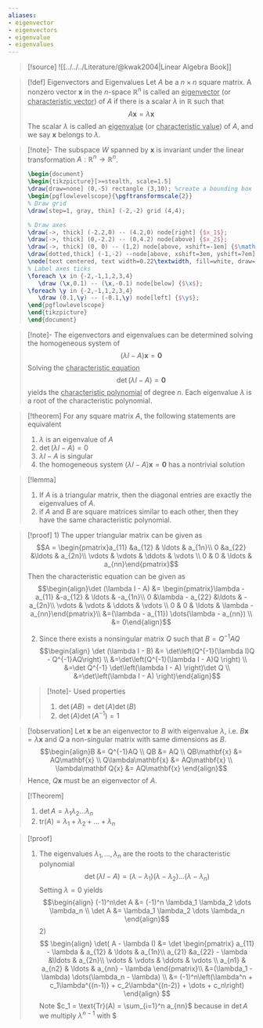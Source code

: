 ```yaml
---
aliases:
- eigenvector
- eigenvectors
- eigenvalue
- eigenvalues
---
```

>[!source]
![[../../../Literature/@kwak2004|Linear Algebra Book]]

>[!def] Eigenvectors and Eigenvalues
> Let $A$ be a $n \times n$ square matrix. A nonzero vector $\mathbf{x}$ in the $n$-space $\mathbb{R}^n$ is called an <u>eigenvector</u> (or <u>characteristic vector</u>) of $A$ if there is a scalar $\lambda$ in $\mathbb{R}$ such that 
> $$A\mathbf{x} = \lambda\mathbf{x}$$
> The scalar $\lambda$ is called an <u>eigenvalue</u> (or <u>characteristic value</u>) of $A$, and we say $\mathbf{x}$ belongs to $\lambda$.

>[!note]-
>The subspace $W$ spanned by $\mathbf{x}$ is invariant under the linear transformation $A: \mathbb{R}^n \rightarrow \mathbb{R}^n$.
>```tikz
>\begin{document}
>\begin{tikzpicture}[>=stealth, scale=1.5]
>\draw[draw=none] (0,-5) rectangle (3,10); %create a bounding box to reserve space
>\begin{pgflowlevelscope}{\pgftransformscale{2}}
>% Draw grid
>\draw[step=1, gray, thin] (-2,-2) grid (4,4);
>
>% Draw axes
>\draw[->, thick] (-2.2,0) -- (4.2,0) node[right] {$x_1$};
>\draw[->, thick] (0,-2.2) -- (0,4.2) node[above] {$x_2$};
>\draw[->, thick] (0, 0) -- (1,2) node[above, xshift=-1em] {$\mathbf{x}$};
>\draw[dotted,thick] (-1,-2) --node[above, xshift=3em, yshift=7em]{$W$} (2,4);
>\node[text centered, text width=0.22\textwidth, fill=white, draw=black](r) at (3,3.5){$\mathbf{x}$ is eigenvector, s.t. $A\mathbf{x} = \lambda\mathbf{x}$};
>% Label axes ticks
>\foreach \x in {-2,-1,1,2,3,4}
>    \draw (\x,0.1) -- (\x,-0.1) node[below] {$\x$};
>\foreach \y in {-2,-1,1,2,3,4}
>    \draw (0.1,\y) -- (-0.1,\y) node[left] {$\y$};
>\end{pgflowlevelscope}
>\end{tikzpicture}
>\end{document}
>```

>[!note]-
> The eigenvectors and eigenvalues can be determined solving the homogeneous system of 
> $$(\lambda I -A)\mathbf{x} = \mathbf{0}$$
> Solving the <u>characteristic equation</u> 
> $$ \det (\lambda I -A)= \mathbf{0}$$
> yields the <u>characteristic polynomial</u> of degree $n$. Each eigenvalue $\lambda$ is a root of the characteristic polynomial.

>[!theorem]
>For any square matrix $A$, the following statements are equivalent
>1) $\lambda$ is an eigenvalue of $A$
>2) $\det(\lambda I - A) = 0$
>3) $\lambda I - A$ is singular
>4) the homogeneous system $(\lambda I - A)\mathbf{x} = \mathbf{0}$ has a nontrivial solution

>[!lemma]
> 1) If $A$ is a triangular matrix, then the diagonal entries are exactly the eigenvalues of $A$.
> 2) if $A$ and $B$ are square matrices similar to each other, then they have the same characteristic polynomial.

>[!proof]
>1)
>The upper triangular matrix can be given as
>$$A = \begin{pmatrix}a_{11} &a_{12} & \ldots & a_{1n}\\ 
>					    0 &a_{22}   &\ldots & a_{2n}\\ 
>					    \vdots & \vdots & \ddots & \vdots \\
>					    0 & 0 & \ldots & a_{nn}\end{pmatrix}$$
>Then the characteristic equation can be given as 
>$$\begin{align}\det (\lambda I - A) &= \begin{pmatrix}\lambda - a_{11} &-a_{12} & \ldots & -a_{1n}\\ 
>					    0 &\lambda - a_{22}   &\ldots & -a_{2n}\\ 
>					    \vdots & \vdots & \ddots & \vdots \\
>					    0 & 0 & \ldots & \lambda - a_{nn}\end{pmatrix}\\
>					    &=(\lambda - a_{11}) \dots(\lambda - a_{nn}) \\
>					    &= 0\end{align}$$
>
> 2) Since there exists a nonsingular matrix $Q$ such that $B=Q^{-1}AQ$
> $$\begin{align} \det (\lambda I - B) &= \det\left(Q^{-1}(\lambda I)Q - Q^{-1}AQ\right) \\
> &=\det\left(Q^{-1}(\lambda I - A)Q \right) \\
> &=\det Q^{-1} \det\left(\lambda I - A) \right)\det Q \\
> &=\det\left(\lambda I - A) \right)\end{align}$$
>>[!note]-
>>Used properties
>>1) $\det(AB) = \det(A)\det(B)$
>>2) $\det(A)\det(A^{-1}) = 1$

>[!observation]
> Let $\mathbf{x}$ be an eigenvector to $B$ with eigenvalue $\lambda$, i.e. $B\mathbf{x}=\lambda \mathbf{x}$ and $Q$ a non-singular matrix with same dimensions as $B$. 
> $$\begin{align}B &= Q^{-1}AQ \\
> QB &= AQ \\
> QB\mathbf{x} &= AQ\mathbf{x} \\
> Q\lambda\mathbf{x} &= AQ\mathbf{x} \\
> \lambda\mathbf Q{x} &= AQ\mathbf{x} 
> \end{align}$$
> Hence, $Q \mathbf{x}$ must be an eigenvector of $A$.

>[!Theorem]
>1) $\det A = \lambda_1 \lambda_2 \dots \lambda_n$
>2) $\text{tr}(A) = \lambda_1 + \lambda_2 + \dots + \lambda_n$

>[!proof]
>1) The eigenvalues $\lambda_1, \ldots, \lambda_n$ are the roots to the characteristic polynomial
> $$\det(\lambda I - A) = (\lambda - \lambda_1)(\lambda - \lambda_2) \dots (\lambda - \lambda_n)$$
> Setting $\lambda=0$ yields
> $$\begin{align}
> (-1)^n\det A &= (-1)^n \lambda_1 \lambda_2 \dots \lambda_n \\
> \det A &= \lambda_1 \lambda_2 \dots \lambda_n
> \end{align}$$
> 2)$\;$ 
> $$ \begin{align}
>  \det( A - \lambda I) &= \det \begin{pmatrix} a_{11} - \lambda & a_{12} & \ldots & a_{1n}\\ 
>					    a_{21} &a_{22} - \lambda  &\ldots & a_{2n}\\ 
>					    \vdots & \vdots & \ddots & \vdots \\
>					    a_{n1} & a_{n2} & \ldots & a_{nn} - \lambda \end{pmatrix}\\
>					    &=(\lambda_1 - \lambda) \dots(\lambda_n - \lambda) \\
>					    &= (-1)^n\left(\lambda^n + c_1\lambda^{(n-1)} + c_2\lambda^{(n-2)} + \dots + c_n\right)
>	\end{align}
>  $$
> Note $c_1 = \text{Tr}(A) = \sum_{i=1}^n a_{nn}$ because in $\det A$ we multiply $\lambda^{n-1}$ with $